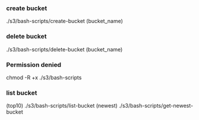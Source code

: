 ### create bucket
 ./s3/bash-scripts/create-bucket (bucket_name)

### delete bucket
 ./s3/bash-scripts/delete-bucket (bucket_name)

### Permission denied
chmod -R +x ./s3/bash-scripts 

### list bucket
(top10)   ./s3/bash-scripts/list-bucket
(newest)  ./s3/bash-scripts/get-newest-bucket



